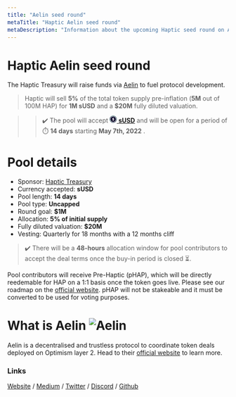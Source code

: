 ```yaml
---
title: "Aelin seed round"
metaTitle: "Haptic Aelin seed round"
metaDescription: "Information about the upcoming Haptic seed round on Aelin.xyz"
---
```


# Haptic Aelin seed round 

The Haptic Treasury will raise funds via [Aelin](https://aelin.xyz) to fuel protocol development.

> Haptic will sell **5%** of the total token supply pre-inflation (**5M** out of 100M HAP) for **1M sUSD** and a **$20M** fully diluted valuation.

>>  ✔️ The pool will accept [![sUSD](https://raw.githubusercontent.com/HapticFinance/assets/8d6f4e31159fb5094ee617917735bad120123269/SynthetixsUSD_16.webp) **sUSD**](https://etherscan.io/token/0x57ab1ec28d129707052df4df418d58a2d46d5f51)  and will be open for a period of  ⏱️ **14 days** starting **May 7th, 2022** .

# Pool details
* Sponsor: [Haptic Treasury](https://etherscan.io/address/0x0000000000000000000000000000000000000000)
* Currency accepted: **sUSD**
* Pool length: **14 days**
* Pool type: **Uncapped**
* Round goal: **$1M** 
* Allocation: **5% of initial supply**
* Fully diluted valuation: **$20M**
* Vesting: Quarterly for 18 months with a 12 months cliff


> ✔️ There will be a **48-hours** allocation window for pool contributors to accept the deal terms once the buy-in period is closed ⏳. 

Pool contributors will receive Pre-Haptic (pHAP), which will be directly reedemable for HAP on a 1:1 basis once the token goes live. Please see our roadmap on the [official website](https://haptic.finance). pHAP will not be stakeable and it must be converted to be used for voting purposes.


# What is Aelin ![Aelin](https://www.gitbook.com/cdn-cgi/image/width=40,height=40,fit=contain,dpr=1,format=auto/https%3A%2F%2F2008679876-files.gitbook.io%2F~%2Ffiles%2Fv0%2Fb%2Fgitbook-x-prod.appspot.com%2Fo%2Fspaces%252FOQwApGTNnXOhOSDrsvt1%252Ficon%252FKHyQlFHCpMZBrPgCuoy0%252FqbZAa_X-_400x400.jpeg%3Falt%3Dmedia%26token%3D22c1df26-0011-4937-a64e-ce378a21f3a4)

Aelin is a decentralised and trustless protocol to coordinate token deals deployed on Optimism layer 2. Head to their  [official website](https://aelin.xyz) to learn more.

### Links

[Website](https://haptic.finance) / [Medium](https://hapticfinance.medium.com/) / [Twitter](https://twitter.com/hapticfinance/) / [Discord](https://twitter.com/hapticfinance/) / [Github](https://github.com/hapticfinance/)
